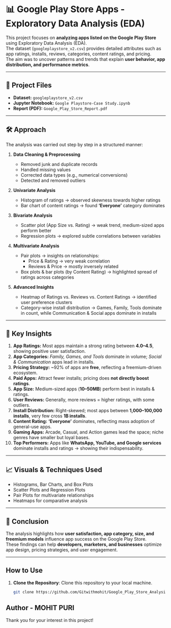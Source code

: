 # 📊 Google Play Store Apps - Exploratory Data Analysis (EDA)

This project focuses on **analyzing apps listed on the Google Play Store** using Exploratory Data Analysis (EDA).  
The dataset (`googleplaystore_v2.csv`) provides detailed attributes such as app ratings, installs, reviews, categories, content ratings, and pricing.  
The aim was to uncover patterns and trends that explain **user behavior, app distribution, and performance metrics**.

---

## 📂 Project Files
- **Dataset:** `googleplaystore_v2.csv`  
- **Jupyter Notebook:** `Google Playstore-Case Study.ipynb`  
- **Report (PDF):** `Google_Play_Store_Report.pdf`

---

## 🛠 Approach
The analysis was carried out step by step in a structured manner:

1. **Data Cleaning & Preprocessing**
   - Removed junk and duplicate records  
   - Handled missing values  
   - Corrected data types (e.g., numerical conversions)  
   - Detected and removed outliers  

2. **Univariate Analysis**
   - Histogram of ratings → observed skewness towards higher ratings  
   - Bar chart of content ratings → found **‘Everyone’** category dominates  

3. **Bivariate Analysis**
   - Scatter plot (App Size vs. Rating) → weak trend, medium-sized apps perform better  
   - Regression plots → explored subtle correlations between variables  

4. **Multivariate Analysis**
   - Pair plots → insights on relationships:
     - Price & Rating → very weak correlation  
     - Reviews & Price → mostly inversely related  
   - Box plots & bar plots (by Content Rating) → highlighted spread of ratings across categories  

5. **Advanced Insights**
   - Heatmap of Ratings vs. Reviews vs. Content Ratings → identified user preference clusters  
   - Category-wise install distribution → Games, Family, Tools dominate in count, while Communication & Social apps dominate in installs  

---

## 🔑 Key Insights
1. **App Ratings:** Most apps maintain a strong rating between **4.0–4.5**, showing positive user satisfaction.  
2. **App Categories:** *Family, Games, and Tools* dominate in volume; *Social & Communication* apps lead in installs.  
3. **Pricing Strategy:** ~92% of apps are **free**, reflecting a freemium-driven ecosystem.  
4. **Paid Apps:** Attract fewer installs; pricing does **not directly boost ratings**.  
5. **App Size:** Medium-sized apps (**10–50MB**) perform best in installs & ratings.  
6. **User Reviews:** Generally, more reviews = higher ratings, with some outliers.  
7. **Install Distribution:** Right-skewed; most apps between **1,000–100,000 installs**, very few cross **1B installs**.  
8. **Content Rating:** **‘Everyone’** dominates, reflecting mass adoption of general-use apps.  
9. **Gaming Apps:** Arcade, Casual, and Action games lead the space; niche genres have smaller but loyal bases.  
10. **Top Performers:** Apps like **WhatsApp, YouTube, and Google services** dominate installs and ratings → showing their indispensability.  

---

## 📈 Visuals & Techniques Used
- Histograms, Bar Charts, and Box Plots  
- Scatter Plots and Regression Plots  
- Pair Plots for multivariate relationships  
- Heatmaps for comparative analysis  

---

## 🚀 Conclusion
The analysis highlights how **user satisfaction, app category, size, and freemium models** influence app success on the Google Play Store.  
These findings can help **developers, marketers, and businesses** optimize app design, pricing strategies, and user engagement.

---

## How to Use

1. **Clone the Repository**: Clone this repository to your local machine.
   ```sh
   git clone https://github.com/Gitwithmohit/Google_Play_Store_Analysis_EDA.git
   ```

## Author - MOHIT PURI


Thank you for your interest in this project!
